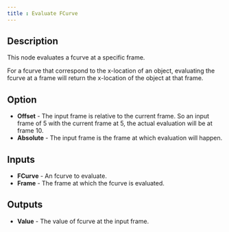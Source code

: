 ```yaml
---
title : Evaluate FCurve
---
```


## Description

This node evaluates a fcurve at a specific frame.

For a fcurve that correspond to the x-location of an object, evaluating
the fcurve at a frame will return the x-location of the object at that
frame.

## Option

- **Offset** - The input frame is relative to the current frame. So an
    input frame of 5 with the current frame at 5, the actual evaluation
    will be at frame 10.
- **Absolute** - The input frame is the frame at which evaluation will
    happen.

## Inputs

- **FCurve** - An fcurve to evaluate.
- **Frame** - The frame at which the fcurve is evaluated.

## Outputs

- **Value** - The value of fcurve at the input frame.
